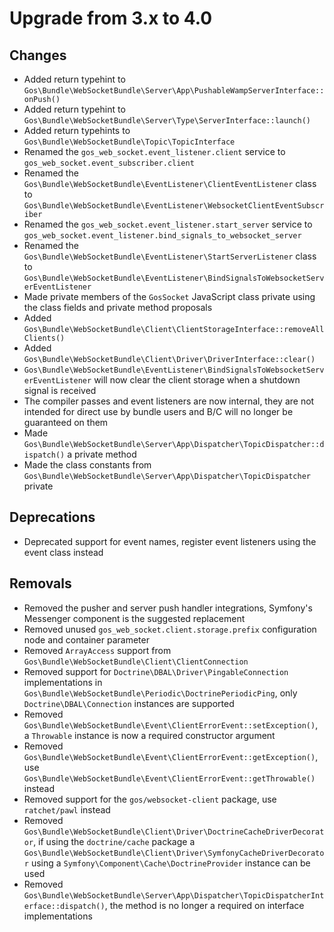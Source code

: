 # Upgrade from 3.x to 4.0

## Changes

- Added return typehint to `Gos\Bundle\WebSocketBundle\Server\App\PushableWampServerInterface::onPush()`
- Added return typehint to `Gos\Bundle\WebSocketBundle\Server\Type\ServerInterface::launch()`
- Added return typehints to `Gos\Bundle\WebSocketBundle\Topic\TopicInterface`
- Renamed the `gos_web_socket.event_listener.client` service to `gos_web_socket.event_subscriber.client`
- Renamed the `Gos\Bundle\WebSocketBundle\EventListener\ClientEventListener` class to `Gos\Bundle\WebSocketBundle\EventListener\WebsocketClientEventSubscriber`
- Renamed the `gos_web_socket.event_listener.start_server` service to `gos_web_socket.event_listener.bind_signals_to_websocket_server`
- Renamed the `Gos\Bundle\WebSocketBundle\EventListener\StartServerListener` class to `Gos\Bundle\WebSocketBundle\EventListener\BindSignalsToWebsocketServerEventListener`
- Made private members of the `GosSocket` JavaScript class private using the class fields and private method proposals
- Added `Gos\Bundle\WebSocketBundle\Client\ClientStorageInterface::removeAllClients()`
- Added `Gos\Bundle\WebSocketBundle\Client\Driver\DriverInterface::clear()`
- `Gos\Bundle\WebSocketBundle\EventListener\BindSignalsToWebsocketServerEventListener` will now clear the client storage when a shutdown signal is received
- The compiler passes and event listeners are now internal, they are not intended for direct use by bundle users and B/C will no longer be guaranteed on them
- Made `Gos\Bundle\WebSocketBundle\Server\App\Dispatcher\TopicDispatcher::dispatch()` a private method
- Made the class constants from `Gos\Bundle\WebSocketBundle\Server\App\Dispatcher\TopicDispatcher` private

## Deprecations

- Deprecated support for event names, register event listeners using the event class instead

## Removals

- Removed the pusher and server push handler integrations, Symfony's Messenger component is the suggested replacement
- Removed unused `gos_web_socket.client.storage.prefix` configuration node and container parameter
- Removed `ArrayAccess` support from `Gos\Bundle\WebSocketBundle\Client\ClientConnection`
- Removed support for `Doctrine\DBAL\Driver\PingableConnection` implementations in `Gos\Bundle\WebSocketBundle\Periodic\DoctrinePeriodicPing`, only `Doctrine\DBAL\Connection` instances are supported
- Removed `Gos\Bundle\WebSocketBundle\Event\ClientErrorEvent::setException()`, a `Throwable` instance is now a required constructor argument
- Removed `Gos\Bundle\WebSocketBundle\Event\ClientErrorEvent::getException()`, use `Gos\Bundle\WebSocketBundle\Event\ClientErrorEvent::getThrowable()` instead
- Removed support for the `gos/websocket-client` package, use `ratchet/pawl` instead
- Removed `Gos\Bundle\WebSocketBundle\Client\Driver\DoctrineCacheDriverDecorator`, if using the `doctrine/cache` package a `Gos\Bundle\WebSocketBundle\Client\Driver\SymfonyCacheDriverDecorator` using a `Symfony\Component\Cache\DoctrineProvider` instance can be used
- Removed `Gos\Bundle\WebSocketBundle\Server\App\Dispatcher\TopicDispatcherInterface::dispatch()`, the method is no longer a required on interface implementations
